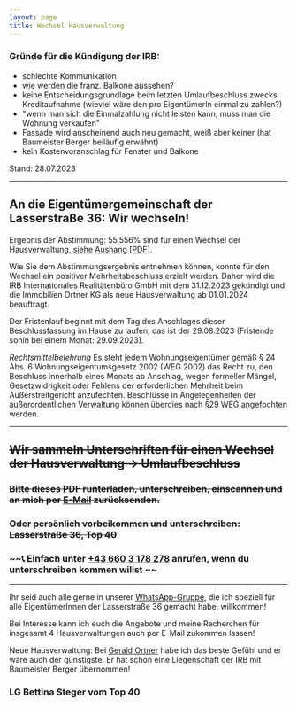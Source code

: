 ```yaml
---
layout: page
title: Wechsel Hausverwaltung  
---
```


### Gründe für die Kündigung der IRB: 

* schlechte Kommunikation 
* wie werden die franz. Balkone aussehen?
* keine Entscheidungsgrundlage beim letzten Umlaufbeschluss zwecks Kreditaufnahme (wieviel wäre den pro EigentümerIn einmal zu zahlen?)
* "wenn man sich die Einmalzahlung nicht leisten kann, muss man die Wohnung verkaufen" 
* Fassade wird anscheinend auch neu gemacht, weiß aber keiner (hat Baumeister Berger beiläufig erwähnt)
* kein Kostenvoranschlag für Fenster und Balkone 

Stand: 28.07.2023

-----------------

## An die Eigentümergemeinschaft der Lasserstraße 36: Wir wechseln!

Ergebnis der Abstimmung: 55,556% sind für einen Wechsel der Hausverwaltung, [siehe Aushang [PDF]](https://drive.google.com/file/d/14wWFWOR4qwOdS0lxbCLDc8HEzSoyHF7b/view?usp=drive_link).

Wie Sie dem Abstimmungsergebnis entnehmen können, konnte für den Wechsel ein positiver
Mehrheitsbeschluss erzielt werden. Daher wird die IRB Internationales Realitätenbüro GmbH
mit dem 31.12.2023 gekündigt und die Immobilien Ortner KG als neue Hausverwaltung ab
01.01.2024 beauftragt.

Der Fristenlauf beginnt mit dem Tag des Anschlages dieser Beschlussfassung im Hause zu
laufen, das ist der 29.08.2023 (Fristende sohin bei einem Monat: 29.09.2023).

*Rechtsmittelbelehrung*
Es steht jedem Wohnungseigentümer gemäß § 24 Abs. 6 Wohnungseigentumsgesetz 2002 (WEG 2002)
das Recht zu, den Beschluss innerhalb eines Monats ab Anschlag, wegen formeller Mängel,
Gesetzwidrigkeit oder Fehlens der erforderlichen Mehrheit beim Außerstreitgericht anzufechten.
Beschlüsse in Angelegenheiten der außerordentlichen Verwaltung können überdies nach §29 WEG
angefochten werden.

-----------------

## ~~Wir sammeln Unterschriften für einen Wechsel der Hausverwaltung → Umlaufbeschluss~~

### ~~Bitte dieses [PDF](https://drive.google.com/file/d/1N8YG7bOLQn3BTWuI8c0TCXDl-YLXlv8u/view?usp=drive_link) runterladen, unterschreiben, einscannen und an mich per [E-Mail](mailto:bettysteger@gmail.com?subject=Umlaufbeschluss%20Lasserstraße%2036) zurücksenden.~~
  

### ~~Oder persönlich vorbeikommen und unterschreiben: Lasserstraße 36, Top 40~~
  

### ~~📞 Einfach unter [+43 660 3 178 278](tel:+436603178278) anrufen, wenn du unterschreiben kommen willst ~~

-----------------

Ihr seid auch alle gerne in unserer [WhatsApp-Gruppe](https://chat.whatsapp.com/BfDHrSeFjTP8KUQuyZqpI1), die ich speziell für alle EigentümerInnen der Lasserstraße 36 gemacht habe, willkommen! 

Bei Interesse kann ich euch die Angebote und meine Recherchen für insgesamt 4 Hausverwaltungen auch per E-Mail zukommen lassen! 

Neue Hausverwaltung: Bei [Gerald Ortner](https://www.immobilien-ortner.at/verwaltung/) habe ich das beste Gefühl und er wäre auch der günstigste. Er hat schon eine Liegenschaft der IRB mit Baumeister Berger übernommen!

  
### LG Bettina Steger vom Top 40
